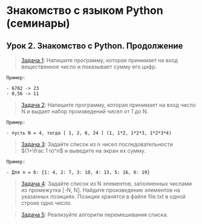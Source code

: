# Знакомство с языком Python (семинары)
## Урок 2. Знакомство с Python. Продолжение

> [Задача 1](https://github.com/XYI7I/GeekBrains/tree/main/Geek/PythonStart/lesson2/task1/main.py): Напишите программу, которая принимает на вход вещественное число и показывает сумму его цифр.

    Пример:

    - 6782 -> 23
    - 0,56 -> 11
    
> [Задача 2](https://github.com/XYI7I/GeekBrains/tree/main/Geek/PythonStart/lesson2/task2/main.py): Напишите программу, которая принимает на вход число N и выдает набор произведений чисел от 1 до N.

    Пример:

    - пусть N = 4, тогда [ 1, 2, 6, 24 ] (1, 1*2, 1*2*3, 1*2*3*4)
    
> [Задача 3](https://github.com/XYI7I/GeekBrains/tree/main/Geek/PythonStart/lesson2/task3/main.py): Задайте список из n чисел последовательности $(1+\frac 1 n)^n$ и выведите на экран их сумму.

    Пример:

    - Для n = 6: {1: 4, 2: 7, 3: 10, 4: 13, 5: 16, 6: 19}

> [Задача 4](https://github.com/XYI7I/GeekBrains/tree/main/Geek/PythonStart/lesson2/task4/main.py): Задайте список из N элементов, заполненных числами из промежутка [-N, N]. Найдите произведение элементов на указанных позициях. Позиции хранятся в файле file.txt в одной строке одно число.

> [Задача 5](https://github.com/XYI7I/GeekBrains/tree/main/Geek/PythonStart/lesson2/task5/main.py): Реализуйте алгоритм перемешивания списка.